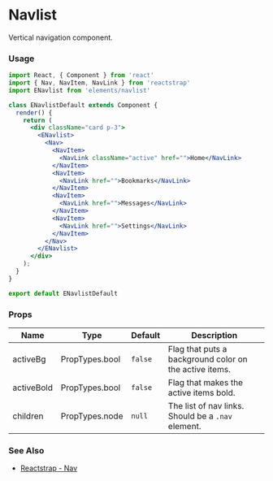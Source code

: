# Navlist

Vertical navigation component.

<!-- STORY -->

### Usage

```js
import React, { Component } from 'react'
import { Nav, NavItem, NavLink } from 'reactstrap'
import ENavlist from 'elements/navlist'
```
```jsx
class ENavlistDefault extends Component {
  render() {
    return (
      <div className="card p-3">
        <ENavlist>
          <Nav>
            <NavItem>
              <NavLink className="active" href="">Home</NavLink>
            </NavItem>
            <NavItem>
              <NavLink href="">Bookmarks</NavLink>
            </NavItem>
            <NavItem>
              <NavLink href="">Messages</NavLink>
            </NavItem>
            <NavItem>
              <NavLink href="">Settings</NavLink>
            </NavItem>
          </Nav>
        </ENavlist>
      </div>
    );
  }
}

export default ENavlistDefault
```

### Props

| Name       | Type           | Default | Description |
|------------|----------------|---------|-------------|
| activeBg   | PropTypes.bool | `false` | Flag that puts a background color on the active items. |
| activeBold | PropTypes.bool | `false` | Flag that makes the active items bold. |
| children   | PropTypes.node | `null`  | The list of nav links. Should be a `.nav` element. |


### See Also
- [Reactstrap - Nav](https://reactstrap.github.io/components/navs/)

